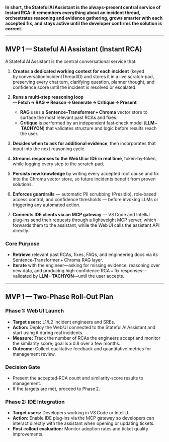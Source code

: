 **In short, the Stateful AI Assistant is the always‑present central service of Instant RCA: it remembers everything about an incident thread, orchestrates reasoning and evidence gathering, grows smarter with each accepted fix, and stays active until the developer confirms the solution is correct.**

---

## MVP 1 — Stateful AI Assistant (Instant RCA)

A Stateful AI Assistant is the central conversational service that:

1. **Creates a dedicated working context for each incident** (keyed by conversationIncidentThreadID) and stores it in a live scratch‑pad, preserving every chat turn, clarifying question, planner thought, and confidence score until the incident is resolved or escalated.
2. **Runs a multi‑step reasoning loop** — **Fetch → RAG → Reason → Generate → Critique → Present**

   * **RAG** uses a **Sentence‑Transformer + Chroma** vector store to surface the most relevant past RCAs and fixes.
   * **Critique** is performed by an independent fast‑check model (**LLM – TACHYON**) that validates structure and logic before results reach the user.
3. **Decides when to ask for additional evidence**, then incorporates that input into the next reasoning cycle.
4. **Streams responses to the Web UI or IDE in real time**, token‑by‑token, while logging every step to the scratch‑pad.
5. **Persists new knowledge** by writing every accepted root cause and fix into the Chroma vector store, so future incidents benefit from proven solutions.
6. **Enforces guardrails** — automatic PII scrubbing (Presidio), role‑based access control, and confidence thresholds — before invoking LLMs or triggering any automated action.
7. **Connects IDE clients via an MCP gateway** — VS Code and IntelliJ plug‑ins send their requests through a lightweight MCP server, which forwards them to the assistant, while the Web UI calls the assistant API directly.

### Core Purpose

* **Retrieve** relevant past RCAs, fixes, FAQs, and engineering docs via its Sentence‑Transformer + Chroma RAG layer.
* **Iterate** with the engineer—asking for missing evidence, reasoning over new data, and producing high‑confidence RCA + fix responses—validated by **LLM – TACHYON**—until the user accepts.

---

## MVP 1 — Two‑Phase Roll‑Out Plan

### Phase 1: Web UI Launch

* **Target users:** L1/L2 incident engineers and SREs.
* **Action:** Deploy the Web UI connected to the Stateful AI Assistant and start using it during real incidents.
* **Measure:** Track the number of RCAs the engineers accept and monitor the similarity score; goal is ≥ 0.8 over a few months.
* **Outcome:** Collect qualitative feedback and quantitative metrics for management review.

### Decision Gate

* Present the accepted‑RCA count and similarity‑score results to management.
* If the targets are met, proceed to Phase 2.

### Phase 2: IDE Integration

* **Target users:** Developers working in VS Code or IntelliJ.
* **Action:** Enable IDE plug‑ins via the MCP gateway so developers can interact directly with the assistant when opening or updating tickets.
* **Post‑rollout evaluation:** Monitor adoption rates and ticket quality improvements.
